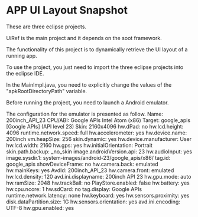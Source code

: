 # APP UI Layout Snapshot

These are three eclipse projects.

UiRef is the main project and it depends on the soot framework.

The functionality of this project is to dynamically retrieve the UI layout of a running app.

To use the project, you just need to import the three eclipse projects into the eclipse IDE.

In the MainImpl.java, you need to explicitly change the values of the "apkRootDirectoryPath" variable.

Before running the project, you need to launch a Android emulator.

The configuration for the emulator is presented as follow.
Name: 200inch_API_23
CPU/ABI: Google APIs Intel Atom (x86)
Target: google_apis [Google APIs] (API level 23)
Skin: 2160x4096
hw.dPad: no
hw.lcd.height: 4096
runtime.network.speed: full
hw.accelerometer: yes
hw.device.name: 200inch
vm.heapSize: 256
skin.dynamic: yes
hw.device.manufacturer: User
hw.lcd.width: 2160
hw.gps: yes
hw.initialOrientation: Portrait
skin.path.backup: _no_skin
image.androidVersion.api: 23
hw.audioInput: yes
image.sysdir.1: system-images/android-23/google_apis/x86/
tag.id: google_apis
showDeviceFrame: no
hw.camera.back: emulated
hw.mainKeys: yes
AvdId: 200inch_API_23
hw.camera.front: emulated
hw.lcd.density: 120
avd.ini.displayname: 200inch API 23
hw.gpu.mode: auto
hw.ramSize: 2048
hw.trackBall: no
PlayStore.enabled: false
hw.battery: yes
hw.cpu.ncore: 1
hw.sdCard: no
tag.display: Google APIs
runtime.network.latency: none
hw.keyboard: yes
hw.sensors.proximity: yes
disk.dataPartition.size: 1G
hw.sensors.orientation: yes
avd.ini.encoding: UTF-8
hw.gpu.enabled: yes
